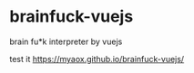 # brainfuck-vuejs
brain fu*k interpreter by vuejs

test it <https://myaox.github.io/brainfuck-vuejs/>
